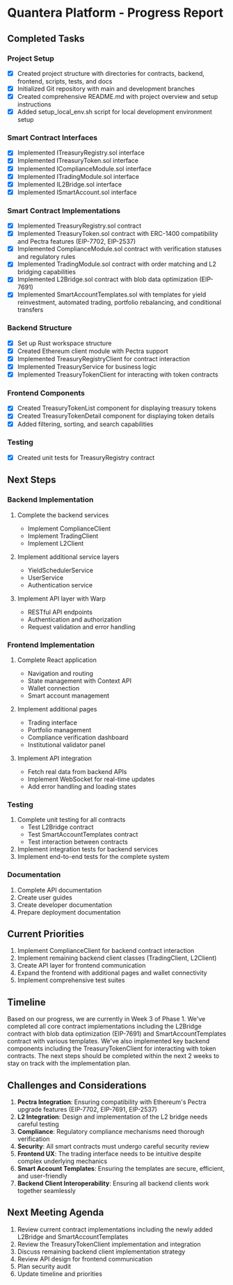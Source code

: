 # Quantera Platform - Progress Report

## Completed Tasks

### Project Setup
- [x] Created project structure with directories for contracts, backend, frontend, scripts, tests, and docs
- [x] Initialized Git repository with main and development branches
- [x] Created comprehensive README.md with project overview and setup instructions
- [x] Added setup_local_env.sh script for local development environment setup

### Smart Contract Interfaces
- [x] Implemented ITreasuryRegistry.sol interface
- [x] Implemented ITreasuryToken.sol interface
- [x] Implemented IComplianceModule.sol interface
- [x] Implemented ITradingModule.sol interface
- [x] Implemented IL2Bridge.sol interface
- [x] Implemented ISmartAccount.sol interface

### Smart Contract Implementations
- [x] Implemented TreasuryRegistry.sol contract
- [x] Implemented TreasuryToken.sol contract with ERC-1400 compatibility and Pectra features (EIP-7702, EIP-2537)
- [x] Implemented ComplianceModule.sol contract with verification statuses and regulatory rules
- [x] Implemented TradingModule.sol contract with order matching and L2 bridging capabilities
- [x] Implemented L2Bridge.sol contract with blob data optimization (EIP-7691)
- [x] Implemented SmartAccountTemplates.sol with templates for yield reinvestment, automated trading, portfolio rebalancing, and conditional transfers

### Backend Structure
- [x] Set up Rust workspace structure
- [x] Created Ethereum client module with Pectra support
- [x] Implemented TreasuryRegistryClient for contract interaction
- [x] Implemented TreasuryService for business logic
- [x] Implemented TreasuryTokenClient for interacting with token contracts

### Frontend Components
- [x] Created TreasuryTokenList component for displaying treasury tokens
- [x] Created TreasuryTokenDetail component for displaying token details
- [x] Added filtering, sorting, and search capabilities

### Testing
- [x] Created unit tests for TreasuryRegistry contract

## Next Steps

### Backend Implementation
1. Complete the backend services
   - Implement ComplianceClient
   - Implement TradingClient
   - Implement L2Client

2. Implement additional service layers
   - YieldSchedulerService
   - UserService
   - Authentication service

3. Implement API layer with Warp
   - RESTful API endpoints
   - Authentication and authorization
   - Request validation and error handling

### Frontend Implementation
1. Complete React application
   - Navigation and routing
   - State management with Context API
   - Wallet connection
   - Smart account management

2. Implement additional pages
   - Trading interface
   - Portfolio management
   - Compliance verification dashboard
   - Institutional validator panel

3. Implement API integration
   - Fetch real data from backend APIs
   - Implement WebSocket for real-time updates
   - Add error handling and loading states

### Testing
1. Complete unit testing for all contracts
   - Test L2Bridge contract
   - Test SmartAccountTemplates contract
   - Test interaction between contracts
2. Implement integration tests for backend services
3. Implement end-to-end tests for the complete system

### Documentation
1. Complete API documentation
2. Create user guides
3. Create developer documentation
4. Prepare deployment documentation

## Current Priorities

1. Implement ComplianceClient for backend contract interaction
2. Implement remaining backend client classes (TradingClient, L2Client)
3. Create API layer for frontend communication
4. Expand the frontend with additional pages and wallet connectivity
5. Implement comprehensive test suites

## Timeline

Based on our progress, we are currently in Week 3 of Phase 1. We've completed all core contract implementations including the L2Bridge contract with blob data optimization (EIP-7691) and SmartAccountTemplates contract with various templates. We've also implemented key backend components including the TreasuryTokenClient for interacting with token contracts. The next steps should be completed within the next 2 weeks to stay on track with the implementation plan.

## Challenges and Considerations

1. **Pectra Integration**: Ensuring compatibility with Ethereum's Pectra upgrade features (EIP-7702, EIP-7691, EIP-2537)
2. **L2 Integration**: Design and implementation of the L2 bridge needs careful testing
3. **Compliance**: Regulatory compliance mechanisms need thorough verification
4. **Security**: All smart contracts must undergo careful security review
5. **Frontend UX**: The trading interface needs to be intuitive despite complex underlying mechanics
6. **Smart Account Templates**: Ensuring the templates are secure, efficient, and user-friendly
7. **Backend Client Interoperability**: Ensuring all backend clients work together seamlessly

## Next Meeting Agenda

1. Review current contract implementations including the newly added L2Bridge and SmartAccountTemplates
2. Review the TreasuryTokenClient implementation and integration
3. Discuss remaining backend client implementation strategy
4. Review API design for frontend communication
5. Plan security audit
6. Update timeline and priorities 